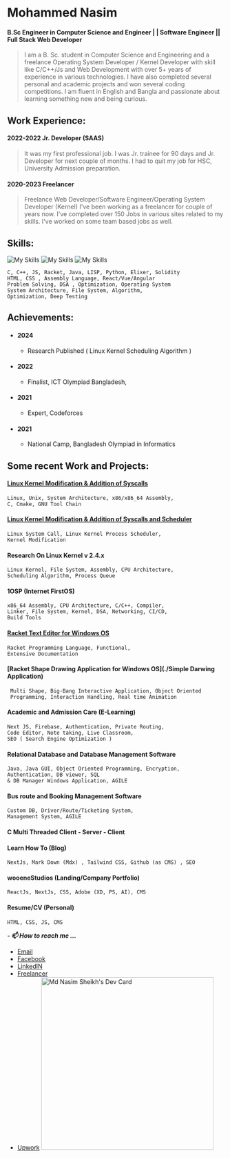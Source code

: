 # **Mohammed Nasim**
#### B.Sc Engineer in Computer Science and Engineer | | Software Engineer || Full Stack Web Developer

> I am a B. Sc. student in Computer Science and Engineering and a freelance Operating System Developer / Kernel Developer with skill like C/C++/Js  and Web Development with over 5+ years of experience in various technologies. I have also  completed several personal and academic projects and won several coding competitions. I am fluent in English and Bangla and passionate about learning something new and being curious.

## **Work Experience:** 
#### 2022-2022 Jr. Developer (SAAS)

> It was my first professional job. I was Jr. trainee for 90 days and
> Jr. Developer for next couple of months. I had to quit my job for HSC,
> University Admission preparation.

#### 2020-2023 Freelancer

> Freelance Web Developer/Software Engineer/Operating System Developer  (Kernel)  I've been working as a freelancer for couple of years now. I've completed over 150 Jobs in various sites related to my skills. I've worked on some team based jobs as well.

##  Skills: 

![My Skills](https://skillicons.dev/icons?i=c,cpp,py,rust,scala,solidity,elixir,ts,html,css,sass,cmake)
![My Skills](https://skillicons.dev/icons?i=visualstudio,docker,firebase,git,github,graphql,haskell,heroku,arduino,bots,materialui)
![My Skills](https://skillicons.dev/icons?i=wasm,nodejs,react,nextjs,django,mongodb,fastapi,,)
    
    C, C++, JS, Racket, Java, LISP, Python, Elixer, Solidity
    HTML, CSS , Assembly Language, React/Vue/Angular
    Problem Solving, DSA , Optimization, Operating System
    System Architecture, File System, Algorithm, 
    Optimization, Deep Testing 

## Achievements:
 - #### 2024 
	- Research Published ( Linux Kernel Scheduling Algorithm ) 
- #### 2022 
	- Finalist, ICT Olympiad Bangladesh, 
- #### 2021 
	- Expert, Codeforces 
- #### 2021 
	- National Camp, Bangladesh Olympiad in Informatics

## **Some recent Work and Projects:** 
#### [Linux Kernel Modification & Addition of Syscalls](./Linux-kernel-2.4.27/)
    Linux, Unix, System Architecture, x86/x86_64 Assembly, 
    C, Cmake, GNU Tool Chain 

#### [Linux Kernel Modification & Addition of Syscalls and Scheduler](./Linux-kernel-2.4.27/stride-scheduler)

    Linux System Call, Linux Kernel Process Scheduler, 
    Kernel Modification 

#### Research On Linux Kernel v 2.4.x 

    Linux Kernel, File System, Assembly, CPU Architecture, 
    Scheduling Algorithm, Process Queue 

#### 1OSP (Internet FirstOS) 

    x86_64 Assembly, CPU Architecture, C/C++, Compiler, 
    Linker, File System, Kernel, DSA, Networking, CI/CD, 
    Build Tools 

#### [Racket Text Editor for Windows OS](./Racket-Language/text-editor-win)
    Racket Programming Language, Functional, 
    Extensive Documentation

#### [Racket Shape Drawing Application for Windows OS](./Simple Darwing Application)

     Multi Shape, Big-Bang Interactive Application, Object Oriented
     Programming, Interaction Handling, Real time Animation

#### Academic and Admission Care (E-Learning) 

    Next JS, Firebase, Authentication, Private Routing, 
    Code Editor, Note taking, Live Classroom, 
    SEO ( Search Engine Optimization ) 

#### Relational Database and Database Management Software 

    Java, Java GUI, Object Oriented Programming, Encryption, 
    Authentication, DB viewer, SQL 
    & DB Manager Windows Application, AGILE 

#### Bus route and Booking Management Software 

    Custom DB, Driver/Route/Ticketing System,
    Management System, AGILE

#### C Multi Threaded Client - Server - Client 
#### Learn How To (Blog) 

    NextJs, Mark Down (Mdx) , Tailwind CSS, Github (as CMS) , SEO 

#### wooeneStudios (Landing/Company Portfolio) 

    ReactJs, NextJs, CSS, Adobe (XD, PS, AI), CMS 

#### Resume/CV (Personal)

    HTML, CSS, JS, CMS 


 ***- 📫 How to reach me ...***
 - [Email](mailto:nasim.stg@gmail.com) 
 - [Facebook](https://fb.com/mohammed.nasim.on3)
 - [LinkedIN](https://www.linkedin.com/in/nasimstg/)
 - [Freelancer](https://www.freelancer.com/u/nasim0n)
 - [Upwork](https://www.upwork.com/freelancers/~01d30c89bfd7c148a3)
<a href="https://app.daily.dev/nasimstg"><img src="https://api.daily.dev/devcards/e1583c8e9fb14d31a539ded36e5acf25.png?r=gt2" width="400" alt="Md Nasim Sheikh's Dev Card"/></a>
